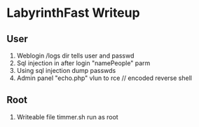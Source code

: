 # LabyrinthFast Writeup

## User

1. Weblogin /logs dir tells user and passwd
2. Sql injection in after login "namePeople" parm
3. Using sql injection dump passwds
4. Admin panel "echo.php" vlun to rce // encoded reverse shell 

## Root

1. Writeable file timmer.sh run as root
